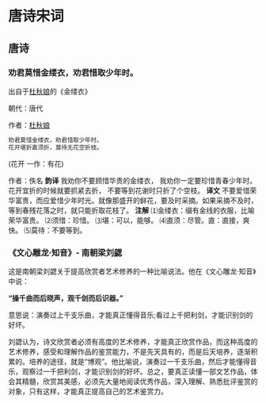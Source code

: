 # 唐诗宋词



## 唐诗

### 劝君莫惜金缕衣，劝君惜取少年时。

出自于[杜秋娘](https://dugushici.com/ancient_authors/840)的《金缕衣》

朝代：唐代

作者：[杜秋娘](https://dugushici.com/ancient_authors/840)

```js
劝君莫惜金缕衣，劝君惜取少年时。
花开堪折直须折，莫待无花空折枝。
```

(花开 一作：有花)

作者：佚名
**韵译**
我劝你不要顾惜华贵的金缕衣，
我劝你一定要珍惜青春少年时。
花开宜折的时候就要抓紧去折，
不要等到花谢时只折了个空枝。
**译文**
不要爱惜荣华富贵，而应爱惜少年时光。就像那盛开的鲜花，要及时采摘。如果采摘不及时，等到春残花落之时，就只能折取花枝了。
**注解**
⑴金缕衣：缀有金线的衣服，比喻荣华富贵。
⑵须惜：珍惜。
⑶堪：可以，能够。
⑷直须：尽管。直：直接，爽快。
⑸莫待：不要等到。



### 《文心雕龙·知音》- 南朝梁刘勰

这是南朝梁刘勰关于提高欣赏者艺术修养的一种比喻说法。他在《文心雕龙·知音》中说：

**“操千曲而后晓声，观千剑而后识器。”**

意思说：演奏过上千支乐曲，才能真正懂得音乐;看过上千把利剑，才能识别剑的好坏。

刘勰认为，诗文欣赏者必须有高度的艺术修养，才能真正欣赏作品，而这种高度的艺术修养，感受和理解作品的鉴赏能力，不是先天具有的，而是后天培养，逐渐积累的。培养的途径，就是“博观”。他比喻说，演奏过一千支乐曲，然后才能懂得音乐，观察过一千把利剑，才能识别剑的好坏。总之，要真正读懂一部文艺作品，体会其精髓，欣赏其美感，必须先大量地阅读优秀作品，深入理解、熟悉批评鉴赏的对象，只有这样，才能真正提高自己的艺术鉴赏力。